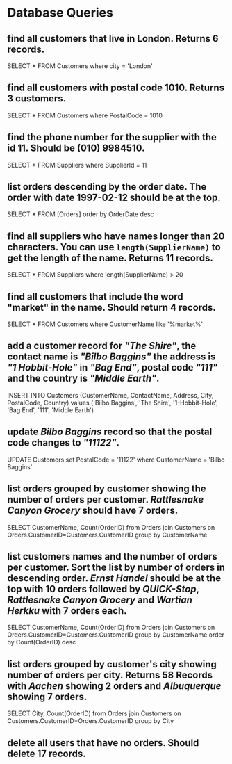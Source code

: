 # Database Queries

## find all customers that live in London. Returns 6 records.
SELECT * FROM Customers
where city = 'London'

## find all customers with postal code 1010. Returns 3 customers.
SELECT * FROM Customers
where PostalCode = 1010

## find the phone number for the supplier with the id 11. Should be (010) 9984510.
SELECT * FROM Suppliers
where SupplierId = 11

## list orders descending by the order date. The order with date 1997-02-12 should be at the top.
SELECT * FROM [Orders]
order by OrderDate desc

## find all suppliers who have names longer than 20 characters. You can use `length(SupplierName)` to get the length of the name. Returns 11 records.
SELECT * FROM Suppliers
where length(SupplierName) > 20

## find all customers that include the word "market" in the name. Should return 4 records.
SELECT * FROM Customers
where CustomerName like '%market%'

## add a customer record for _"The Shire"_, the contact name is _"Bilbo Baggins"_ the address is _"1 Hobbit-Hole"_ in _"Bag End"_, postal code _"111"_ and the country is _"Middle Earth"_.
INSERT INTO Customers (CustomerName, ContactName, Address, City, PostalCode, Country) 
values ('Bilbo Baggins', 'The Shire', '1-Hobbit-Hole', 'Bag End', '111', 'Middle Earth')

## update _Bilbo Baggins_ record so that the postal code changes to _"11122"_.
UPDATE Customers 
set PostalCode = '11122' 
where CustomerName = 'Bilbo Baggins'

## list orders grouped by customer showing the number of orders per customer. _Rattlesnake Canyon Grocery_ should have 7 orders.
SELECT CustomerName, Count(OrderID) 
from Orders 
join Customers on Orders.CustomerID=Customers.CustomerID 
group by CustomerName

## list customers names and the number of orders per customer. Sort the list by number of orders in descending order. _Ernst Handel_ should be at the top with 10 orders followed by _QUICK-Stop_, _Rattlesnake Canyon Grocery_ and _Wartian Herkku_ with 7 orders each.
SELECT CustomerName, Count(OrderID) 
from Orders 
join Customers on Orders.CustomerID=Customers.CustomerID 
group by CustomerName 
order by Count(OrderID) desc


## list orders grouped by customer's city showing number of orders per city. Returns 58 Records with _Aachen_ showing 2 orders and _Albuquerque_ showing 7 orders.
SELECT City, Count(OrderID) 
from Orders 
join Customers on Customers.CustomerID=Orders.CustomerID 
group by City

## delete all users that have no orders. Should delete 17 records.
